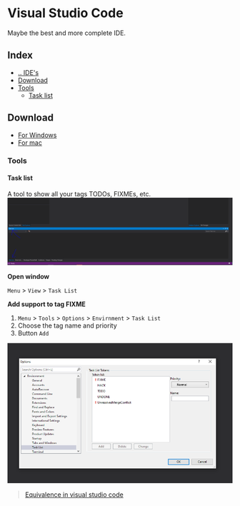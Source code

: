 # Visual Studio Code
Maybe the best and more complete IDE.



## Index
- [.. IDE's](../README.md)
- [Download](#download)
- [Tools](#tools)
  - [Task list](#tools-tasklist)


## Download <a name="download"></a>
- [For Windows](https://visualstudio.microsoft.com/vs/)
- [For mac](https://visualstudio.microsoft.com/thank-you-downloading-visual-studio-mac/?sku=communitymac&rel=16)



### Tools <a name="tools"></a>


#### Task list <a name="tools-tasklist"></a>
A tool to show all your tags TODOs, FIXMEs, etc.
![Task List](../../media/visualstudio-tools-tasklist.png "Task List")


**Open window**

`Menu` > `View` > `Task List`

**Add support to tag FIXME**
1. `Menu` > `Tools` > `Options` > `Envirnment` > `Task List`
2. Choose the tag name and priority
2. Button `Add`

![Task List options](../../media/visualstudio-tools-tasklist-options.png "Task List options")

> [Equivalence in visual studio code](./VisualStudioCode.md#extensions-tasklist)